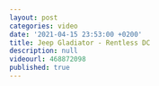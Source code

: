 ```yaml
---
layout: post
categories: video
date: '2021-04-15 23:53:00 +0200'
title: Jeep Gladiator - Rentless DC
description: null
videourl: 468872098
published: true
---
```

